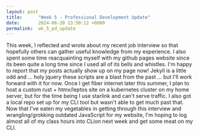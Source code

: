 ```yaml
---
layout: post
title:      "Week 5 - Professional Development Update"
date:       2024-06-20 13:50:12 +0000
permalink:  wk_5_pd_update
---
```


This week, I reflected and wrote about my recent job interview so that hopefully others can gather useful knowledge from my experience. I also spent some time reacquainting myself with my github pages website since its been quite a long time since I used all of its bells and whistles. I'm happy to report that my posts actually show up on my page now! Jekyll is a little odd and ... holy jquery these scripts are a blast from the past ... but I'll work forward with it for now. Once I get fiber internet later this summer, I plan to host a custom rust + htmx/leptos site on a kubernetes cluster on my home server, but for the time being I use starlink and can't serve traffic. I also got a local repo set up for my CLI tool but wasn't able to get much past that. Now that I've eaten my vegetables in getting through this interview and wrangling/grokking outdated JavaScript for my website, I'm hoping to log almost all of my class hours into CLion next week and get some meat on my CLI.
